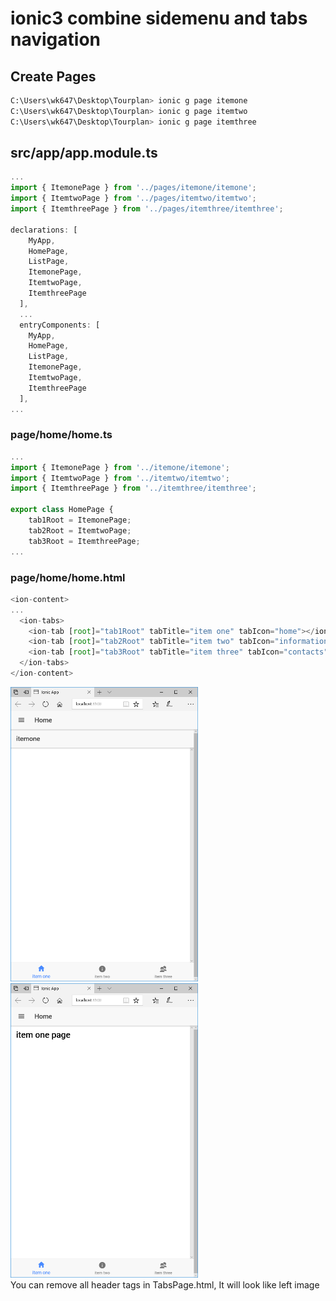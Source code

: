 # ionic3 combine sidemenu and tabs navigation

## Create Pages

```bash
C:\Users\wk647\Desktop\Tourplan> ionic g page itemone
C:\Users\wk647\Desktop\Tourplan> ionic g page itemtwo
C:\Users\wk647\Desktop\Tourplan> ionic g page itemthree
```

## **src/app/app.module.ts**

```typescript
...
import { ItemonePage } from '../pages/itemone/itemone';
import { ItemtwoPage } from '../pages/itemtwo/itemtwo';
import { ItemthreePage } from '../pages/itemthree/itemthree';

declarations: [
    MyApp,
    HomePage,
    ListPage,
    ItemonePage,
    ItemtwoPage,
    ItemthreePage
  ],
  ...
  entryComponents: [
    MyApp,
    HomePage,
    ListPage,
    ItemonePage,
    ItemtwoPage,
    ItemthreePage
  ],
...
```

### **page/home/home.ts**

```typescript
...
import { ItemonePage } from '../itemone/itemone';
import { ItemtwoPage } from '../itemtwo/itemtwo';
import { ItemthreePage } from '../itemthree/itemthree';

export class HomePage {
    tab1Root = ItemonePage;
    tab2Root = ItemtwoPage;
    tab3Root = ItemthreePage;
...
```


### **page/home/home.html**

```typescript
<ion-content>
...
  <ion-tabs>
    <ion-tab [root]="tab1Root" tabTitle="item one" tabIcon="home"></ion-tab>
    <ion-tab [root]="tab2Root" tabTitle="item two" tabIcon="information-circle"></ion-tab>
    <ion-tab [root]="tab3Root" tabTitle="item three" tabIcon="contacts"></ion-tab>
  </ion-tabs>
</ion-content>
```
<div width="100%">
<img src="https://raw.githubusercontent.com/wkddnjset/wkddnjset.github.io/master/_posts/images/2018-02-04/ionic_01.png" width="300"/>
<img src="https://raw.githubusercontent.com/wkddnjset/wkddnjset.github.io/master/_posts/images/2018-02-04/ionic_02.png" width="300"/>
 </div>
You can remove all header tags in TabsPage.html, It will look like left image
